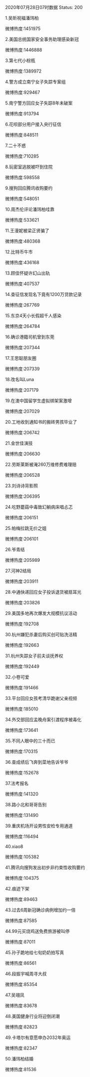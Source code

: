 2020年07月28日07时数据
Status: 200

1.吴昕祝福潘玮柏

微博热度:1451975

2.美国总统国家安全事务助理感染新冠

微博热度:1446888

3.第七代小棕瓶

微博热度:1389972

4.警方成立南宁女子失踪专案组

微博热度:929467

5.南宁警方回应女子失踪8年未破案

微博热度:913794

6.花呗部分用户接入央行征信

微博热度:848511

7.二十不惑

微博热度:710285

8.玩密室逃脱被吓到住院

微博热度:598558

9.搜狗回应腾讯收购要约

微博热度:548051

10.周杰伦评论潘玮柏哇靠

微博热度:533621

11.王漫妮被梁正贤骗了

微博热度:480368

12.比特币牛市

微博热度:436168

13.顾佳怀疑许幻山出轨

微博热度:407537

14.查征信发现名下竟有1200万贷款记录

微博热度:267769

15.东京4天小长假超千人感染

微博热度:264784

16.确诊港籍司机曾到东莞

微博热度:207344

17.王思聪朋友圈

微博热度:207339

18.改名叫Luna

微博热度:207179

19.在澳中国留学生虚拟绑架案激增

微博热度:207029

20.工地收到通知书的搬砖男孩毕业了

微博热度:206742

21.金世佳演技

微博热度:206630

22.劳斯莱斯被淹260万维修费难理赔

微博热度:206528

23.刘诗诗背影照

微博热度:206395

24.吃野蘑菇中毒致幻躺病床唱忐忑

微博热度:206151

25.帕梅拉跳无价之姐

微博热度:206101

26.爷青结

微博热度:205989

27.河神2结局

微博热度:203911

28.中通快递回应女子投诉退货被扇耳光

微博热度:203826

29.美国多地再次爆发大规模抗议活动

微博热度:192708

30.杭州嫌犯杀妻后购买创可贴洗洁精

微博热度:192663

31.杭州失踪女子前夫谈抚养权

微博热度:192449

32.小卷可爱

微博热度:191466

33.平台回应女孩考清华跪谢父亲视频

微博热度:185010

34.外交部回应孟晚舟案引渡程序被毒化

微博热度:173641

35.不同人眼中的三十而已

微博热度:170315

36.查成绩后飞奔到菜地告诉爷爷

微博热度:152678

37.法考报名

微博热度:141320

38.路小北和哥哥告别

微博热度:131490

39.重庆机场开设男性安检专用通道

微博热度:116494

40.xiao8

微博热度:105382

41.腾讯向搜狗发出初步非约束性收购要约

微博热度:104375

42.痕迹下架

微博热度:89463

43.过去6周新冠确诊病例增加约一倍

微博热度:87585

44.99元买烧鸡送免费旅游被叫停

微博热度:87011

45.孙子跪地给七旬奶奶拍写真

微博热度:86561

46.段振宇喊周寻大叔

微博热度:85354

47.吴翊凤

微博热度:83678

48.美国健身行业将迎倒闭潮

微博热度:82823

49.卡塔尔有意愿申办2032年奥运

微博热度:82347

50.潘玮柏结婚

微博热度:81536

